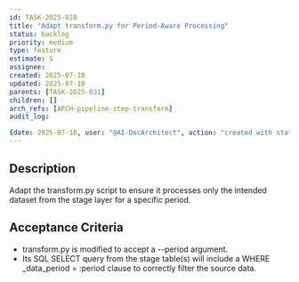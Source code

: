 ```yaml
---
id: TASK-2025-028
title: "Adapt transform.py for Period-Aware Processing"
status: backlog
priority: medium
type: feature
estimate: S
assignee:
created: 2025-07-10
updated: 2025-07-10
parents: [TASK-2025-031]
children: []
arch_refs: [ARCH-pipeline-step-transform]
audit_log:

{date: 2025-07-10, user: "@AI-DocArchitect", action: "created with status backlog"}
---
```

## Description
Adapt the transform.py script to ensure it processes only the intended dataset from the stage layer for a specific period.

## Acceptance Criteria
- transform.py is modified to accept a --period argument.
- Its SQL SELECT query from the stage table(s) will include a WHERE _data_period = :period clause to correctly filter the source data. 